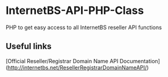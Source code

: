 # InternetBS-API-PHP-Class
PHP to get easy access to all InternetBS reseller API functions



Useful links
------------
[Official Reseller/Registrar Domain Name API Documentation] (http://internetbs.net/ResellerRegistrarDomainNameAPI/)
